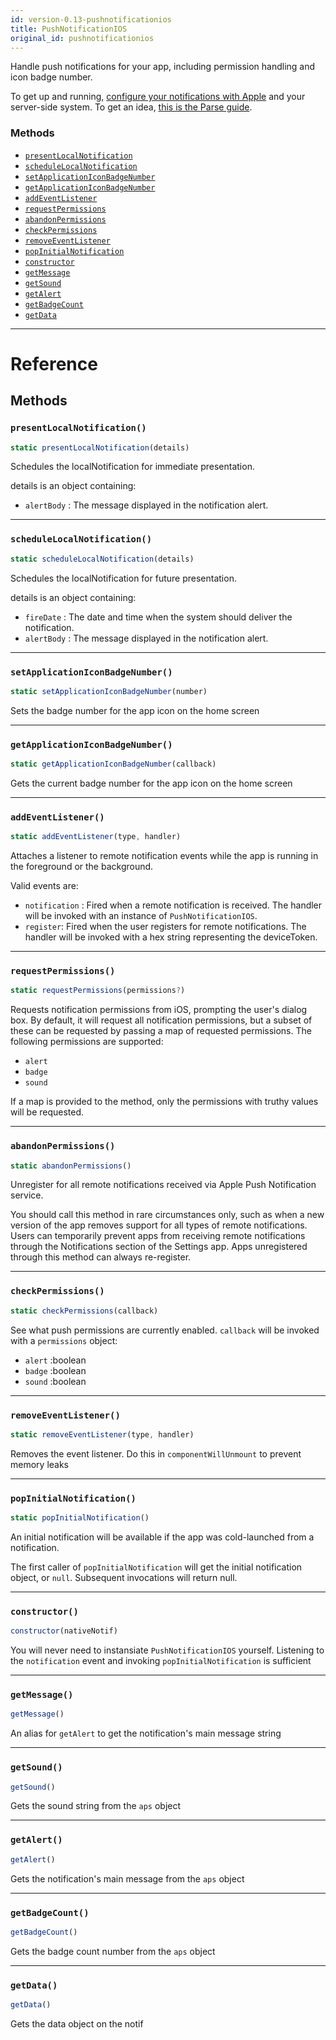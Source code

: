```yaml
---
id: version-0.13-pushnotificationios
title: PushNotificationIOS
original_id: pushnotificationios
---
```


Handle push notifications for your app, including permission handling and
icon badge number.

To get up and running, [configure your notifications with Apple](https://developer.apple.com/library/ios/documentation/IDEs/Conceptual/AppDistributionGuide/AddingCapabilities/AddingCapabilities.html#//apple_ref/doc/uid/TP40012582-CH26-SW6)
and your server-side system. To get an idea, [this is the Parse guide](https://parse.com/tutorials/ios-push-notifications).


### Methods

- [`presentLocalNotification`](pushnotificationios.md#presentlocalnotification)
- [`scheduleLocalNotification`](pushnotificationios.md#schedulelocalnotification)
- [`setApplicationIconBadgeNumber`](pushnotificationios.md#setapplicationiconbadgenumber)
- [`getApplicationIconBadgeNumber`](pushnotificationios.md#getapplicationiconbadgenumber)
- [`addEventListener`](pushnotificationios.md#addeventlistener)
- [`requestPermissions`](pushnotificationios.md#requestpermissions)
- [`abandonPermissions`](pushnotificationios.md#abandonpermissions)
- [`checkPermissions`](pushnotificationios.md#checkpermissions)
- [`removeEventListener`](pushnotificationios.md#removeeventlistener)
- [`popInitialNotification`](pushnotificationios.md#popinitialnotification)
- [`constructor`](pushnotificationios.md#constructor)
- [`getMessage`](pushnotificationios.md#getmessage)
- [`getSound`](pushnotificationios.md#getsound)
- [`getAlert`](pushnotificationios.md#getalert)
- [`getBadgeCount`](pushnotificationios.md#getbadgecount)
- [`getData`](pushnotificationios.md#getdata)




---

# Reference

## Methods

### `presentLocalNotification()`

```javascript
static presentLocalNotification(details)
```


Schedules the localNotification for immediate presentation.

details is an object containing:

- `alertBody` : The message displayed in the notification alert.





---

### `scheduleLocalNotification()`

```javascript
static scheduleLocalNotification(details)
```


Schedules the localNotification for future presentation.

details is an object containing:

- `fireDate` : The date and time when the system should deliver the notification.
- `alertBody` : The message displayed in the notification alert.





---

### `setApplicationIconBadgeNumber()`

```javascript
static setApplicationIconBadgeNumber(number)
```


Sets the badge number for the app icon on the home screen




---

### `getApplicationIconBadgeNumber()`

```javascript
static getApplicationIconBadgeNumber(callback)
```


Gets the current badge number for the app icon on the home screen




---

### `addEventListener()`

```javascript
static addEventListener(type, handler)
```


Attaches a listener to remote notification events while the app is running
in the foreground or the background.

Valid events are:

- `notification` : Fired when a remote notification is received. The
  handler will be invoked with an instance of `PushNotificationIOS`.
- `register`: Fired when the user registers for remote notifications. The
  handler will be invoked with a hex string representing the deviceToken.




---

### `requestPermissions()`

```javascript
static requestPermissions(permissions?)
```


Requests notification permissions from iOS, prompting the user's
dialog box. By default, it will request all notification permissions, but
a subset of these can be requested by passing a map of requested
permissions.
The following permissions are supported:

  - `alert`
  - `badge`
  - `sound`

If a map is provided to the method, only the permissions with truthy values
will be requested.




---

### `abandonPermissions()`

```javascript
static abandonPermissions()
```


Unregister for all remote notifications received via Apple Push Notification service.

You should call this method in rare circumstances only, such as when a new version of
the app removes support for all types of remote notifications. Users can temporarily
prevent apps from receiving remote notifications through the Notifications section of
the Settings app. Apps unregistered through this method can always re-register.




---

### `checkPermissions()`

```javascript
static checkPermissions(callback)
```


See what push permissions are currently enabled. `callback` will be
invoked with a `permissions` object:

 - `alert` :boolean
 - `badge` :boolean
 - `sound` :boolean




---

### `removeEventListener()`

```javascript
static removeEventListener(type, handler)
```


Removes the event listener. Do this in `componentWillUnmount` to prevent
memory leaks




---

### `popInitialNotification()`

```javascript
static popInitialNotification()
```


An initial notification will be available if the app was cold-launched
from a notification.

The first caller of `popInitialNotification` will get the initial
notification object, or `null`. Subsequent invocations will return null.




---

### `constructor()`

```javascript
constructor(nativeNotif)
```


You will never need to instansiate `PushNotificationIOS` yourself.
Listening to the `notification` event and invoking
`popInitialNotification` is sufficient




---

### `getMessage()`

```javascript
getMessage()
```


An alias for `getAlert` to get the notification's main message string




---

### `getSound()`

```javascript
getSound()
```


Gets the sound string from the `aps` object




---

### `getAlert()`

```javascript
getAlert()
```


Gets the notification's main message from the `aps` object




---

### `getBadgeCount()`

```javascript
getBadgeCount()
```


Gets the badge count number from the `aps` object




---

### `getData()`

```javascript
getData()
```


Gets the data object on the notif




